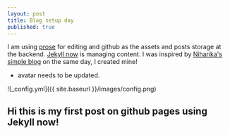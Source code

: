 ```yaml
---
layout: post
title: Blog setup day
published: true
---
```


 I am using [prose](prose.io) for editing and github as the assets and posts storage at the backend. [Jekyll now](https://github.com/barryclark/jekyll-now) is managing content. I was inspired by [Niharika's simple blog](https://niharika412.github.io/index.html) on the same day, I created mine!
 
 
 * avatar needs to be updated.

![_config.yml]({{ site.baseurl }}/images/config.png)

## Hi this is my first post on github pages using Jekyll now!
